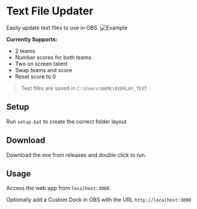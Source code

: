 # Text File Updater

Easily update text files to use in OBS.
![Example](https://i.imgur.com/X5eAGZX.png)

**Currently Supports:**

- 2 teams
- Number scores for both teams
- Two on screen talent
- Swap teams and score
- Reset score to 0

> Text files are saved in `C:\Users\NAME\OVERLAY_TEXT`

## Setup

Run `setup.bat` to create the correct folder layout

## Download

Download the exe from releases and double click to run.

## Usage

Access the web app from `localhost:3000`.

Optionally add a Custom Dock in OBS with the URL `http://localhost:3000`
